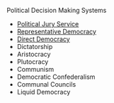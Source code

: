 Political Decision Making Systems

* [Political Jury Service](politicaljury.md)
* [Representative Democracy](representativedemocracy.md)
* [Direct Democracy](directdemocracy.md)
* Dictatorship
* Aristocracy 
* Plutocracy 
* Communism
* Democratic Confederalism
* Communal Councils
* Liquid Democracy
